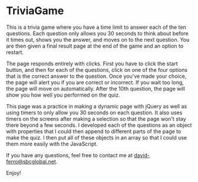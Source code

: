 # TriviaGame

This is a trivia game where you have a time limit to answer each of the ten questions.  Each question only allows you 30 seconds to think about before it times out, shows you the answer, and moves on to the next question.  You are then given a final result page at the end of the game and an option to restart.

The page responds entirely with clicks.  First you have to click the start button, and then for each of the questions, click on one of the four options that is the correct answer to the question.  Once you've made your choice, the page will alert you if you are correct or incorrect.  If you wait too long, the page will move on automatically.  After the 10th question, the page will show you how well you performed on the quiz.

This page was a practice in making a dynamic page with jQuery as well as using timers to only allow you 30 seconds on each question.  It also uses timers on the screens after making a selection so that the page won't stay there beyond a few seconds.  I developed each of the questions as an object with properties that I could then append to different parts of the page to make the quiz.  I then put all of these objects in an array so that I could use them more easily with the JavaScript.

If you have any questions, feel free to contact me at david-ferro@sbcglobal.net.

Enjoy!